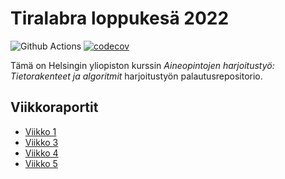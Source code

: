 # Tiralabra loppukesä 2022

![Github Actions](https://github.com/ellisrnm/hy-tiralabra-2022/workflows/CI/badge.svg)
[![codecov](https://codecov.io/gh/ellisrnm/hy-tiralabra-2022/branch/main/graph/badge.svg?token=RizX14c5lo)](https://codecov.io/gh/ellisrnm/hy-tiralabra-2022)

Tämä on Helsingin yliopiston kurssin _Aineopintojen harjoitustyö: Tietorakenteet ja algoritmit_ harjoitustyön palautusrepositorio.

## Viikkoraportit

- [Viikko 1](https://github.com/ellisrnm/hy-tiralabra-2022/blob/main/dokumentaatio/vkoraportti1.md)
- [Viikko 3](https://github.com/ellisrnm/hy-tiralabra-2022/blob/main/dokumentaatio/vkoraportti3.md)
- [Viikko 4](https://github.com/ellisrnm/hy-tiralabra-2022/blob/main/dokumentaatio/vkoraportti4.md)
- [Viikko 5](https://github.com/ellisrnm/hy-tiralabra-2022/blob/main/dokumentaatio/vkoraportti5.md)
